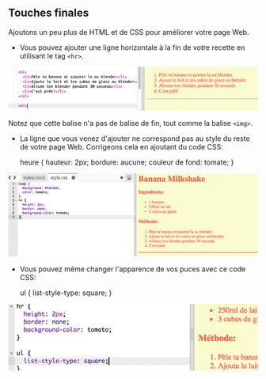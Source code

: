 ## Touches finales

Ajoutons un peu plus de HTML et de CSS pour améliorer votre page Web.

+ Vous pouvez ajouter une ligne horizontale à la fin de votre recette en utilisant le tag `<hr>`.

![capture d'écran](images/recipe-hr.png)

Notez que cette balise n'a pas de balise de fin, tout comme la balise `<img>`.

+ La ligne que vous venez d'ajouter ne correspond pas au style du reste de votre page Web. Corrigeons cela en ajoutant du code CSS:

    heure {
        hauteur: 2px;
        bordure: aucune;
        couleur de fond: tomate;
    }
    

![capture d'écran](images/recipe-hr-css.png)

+ Vous pouvez même changer l'apparence de vos puces avec ce code CSS:

    ul {
        list-style-type: square;
    }
    

![capture d'écran](images/recipe-ul-css.png)